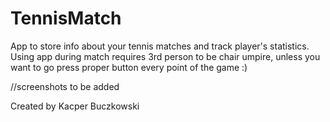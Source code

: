 # TennisMatch
App to store info about your tennis matches and track player's statistics.
Using app during match requires 3rd person to be chair umpire, unless you want to go press proper button every point of the game :)

//screenshots to be added

Created by Kacper Buczkowski
